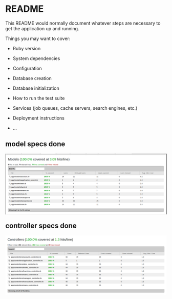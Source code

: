 # README

This README would normally document whatever steps are necessary to get the
application up and running.

Things you may want to cover:

* Ruby version

* System dependencies

* Configuration

* Database creation

* Database initialization

* How to run the test suite

* Services (job queues, cache servers, search engines, etc.)

* Deployment instructions

* ...
<h2> model specs done </h2>
<img src="app/assets/images/Screenshot from 2018-10-17 06-06-16.png" >
<h2 style="margin-top: 20px;"> controller specs done</h2>
<img src="app/assets/images/Screenshot from 2018-10-20 01-15-26.png" >
